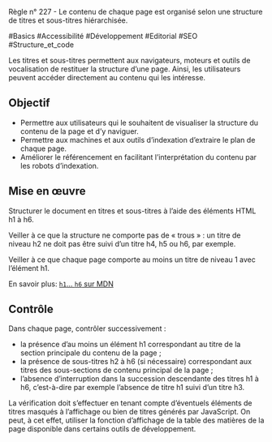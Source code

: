 
Règle n° 227  - Le contenu de chaque page est organisé selon une structure de titres et sous-titres hiérarchisée.

#Basics #Accessibilité #Développement #Editorial #SEO #Structure_et_code

Les titres et sous-titres permettent aux navigateurs, moteurs et outils de vocalisation de restituer la structure d’une page. Ainsi, les utilisateurs peuvent accéder directement au contenu qui les intéresse.

Objectif
--------

*   Permettre aux utilisateurs qui le souhaitent de visualiser la structure du contenu de la page et d’y naviguer.
*   Permettre aux machines et aux outils d’indexation d’extraire le plan de chaque page.
*   Améliorer le référencement en facilitant l’interprétation du contenu par les robots d’indexation.

Mise en œuvre
-------------

Structurer le document en titres et sous-titres à l’aide des éléments HTML h1 à h6.

Veiller à ce que la structure ne comporte pas de « trous » : un titre de niveau h2 ne doit pas être suivi d’un titre h4, h5 ou h6, par exemple.

Veiller à ce que chaque page comporte au moins un titre de niveau 1 avec l’élément h1.

En savoir plus: [`h1`... `h6` sur MDN](https://developer.mozilla.org/fr/docs/Web/HTML/Element/Heading_Elements)

Contrôle
--------

Dans chaque page, contrôler successivement :

*   la présence d’au moins un élément h1 correspondant au titre de la section principale du contenu de la page ;
*   la présence de sous-titres h2 à h6 (si nécessaire) correspondant aux titres des sous-sections de contenu principal de la page ;
*   l’absence d’interruption dans la succession descendante des titres h1 à h6, c’est-à-dire par exemple l’absence de titre h1 suivi d’un titre h3.

La vérification doit s’effectuer en tenant compte d’éventuels éléments de titres masqués à l’affichage ou bien de titres générés par JavaScript. On peut, à cet effet, utiliser la fonction d’affichage de la table des matières de la page disponible dans certains outils de développement.

